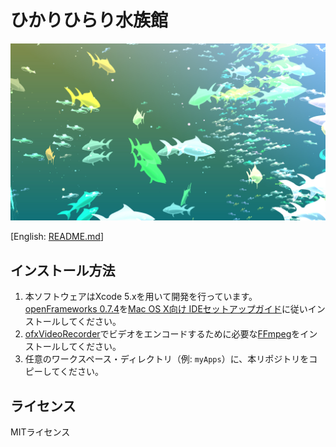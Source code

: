 # ひかりひらり水族館

![screen shot](./frontispiece.jpg "スクリーンショット")

[English: [README.md](./README.md)]

## インストール方法

1. 本ソフトウェアはXcode 5.xを用いて開発を行っています。[openFrameworks 0.7.4](http://www.openframeworks.cc/download/older.html)を[Mac OS X向け IDEセットアップガイド](http://www.openframeworks.cc/setup/xcode/)に従いインストールしてください。
2. [ofxVideoRecorder](https://github.com/timscaffidi/ofxVideoRecorder)でビデオをエンコードするために必要な[FFmpeg](http://ffmpeg.org/)をインストールしてください。
3. 任意のワークスペース・ディレクトリ（例: `myApps`）に、本リポジトリをコピーしてください。

## ライセンス

MITライセンス
